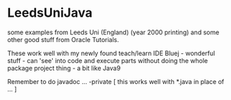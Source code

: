 # LeedsUniJava
some examples from Leeds Uni (England) (year 2000 printing) and some other good stuff from Oracle Tutorials.

These work well with my newly found teach/learn IDE Bluej - wonderful stuff -
can 'see' into code and execute parts without doing the whole package project thing - a bit like Java9

Remember to do javadoc ... -private [ this works well with *.java in place of ... ]


